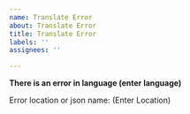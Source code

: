 ```yaml
---
name: Translate Error
about: Translate Error
title: Translate Error
labels: ''
assignees: ''

---
```


**There is an error in language (enter language)**

Error location or json name: (Enter Location)
